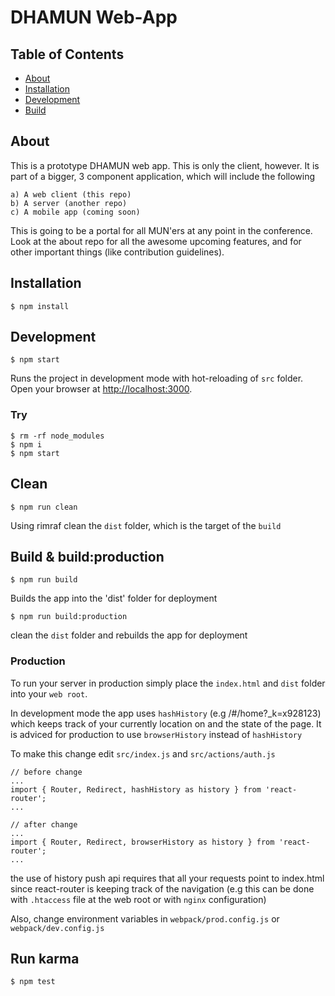 DHAMUN Web-App
=========================

## Table of Contents

- [About](#about)
- [Installation](#installation)
- [Development](#development)
- [Build](#build--buildproduction)

## About

This is a prototype DHAMUN web app. This is only the client, however. It is part of a bigger, 3 component application, which will include the following

```
a) A web client (this repo)
b) A server (another repo)
c) A mobile app (coming soon)
```

This is going to be a portal for all MUN'ers at any point in the conference.
Look at the about repo for all the awesome upcoming features, and for other important things (like contribution guidelines).

## Installation
```
$ npm install
```

## Development
```
$ npm start
```
Runs the project in development mode with hot-reloading of `src` folder.
Open your browser at [http://localhost:3000](http://localhost:3000).

### Try
```
$ rm -rf node_modules
$ npm i
$ npm start
```

## Clean
```
$ npm run clean
```
Using rimraf clean the `dist` folder, which is the target of the `build`

## Build & build:production
```
$ npm run build
```
Builds the app into the 'dist' folder for deployment
```
$ npm run build:production
```
clean the `dist` folder and rebuilds the app for deployment
### Production
To run your server in production simply place the `index.html` and `dist` folder into
your `web root`.

In development mode the app uses `hashHistory` (e.g /#/home?_k=x928123) which
keeps track of your currently location on and the state of the page. It is adviced
for production to use `browserHistory` instead of `hashHistory`

To make this change edit `src/index.js` and `src/actions/auth.js`

```
// before change
...
import { Router, Redirect, hashHistory as history } from 'react-router';
...

// after change
...
import { Router, Redirect, browserHistory as history } from 'react-router';
...

```

the use of history push api requires that all your requests point to index.html
since react-router is keeping track of the navigation (e.g this can be done with `.htaccess` file at the web root or with `nginx` configuration)

Also, change environment variables in `webpack/prod.config.js` or `webpack/dev.config.js`

## Run karma
```
$ npm test
```

